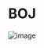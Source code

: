 # BOJ
![image](https://user-images.githubusercontent.com/94584793/210257272-3f2e53df-fcdf-4dd2-ad6e-9c908670cd55.png)
